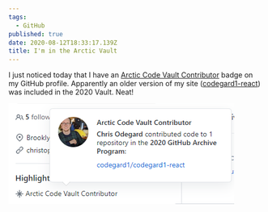 ```yaml
---
tags:
  - GitHub
published: true
date: 2020-08-12T18:33:17.139Z
title: I'm in the Arctic Vault
---
```

I just noticed today that I have an [Arctic Code Vault Contributor](https://github.community/t/earning-the-github-arctic-code-vault-badge/124219) badge on my GitHub profile. Apparently an older version of my site ([codegard1-react](https://github.com/codegard1/codegard1-react)) was included in the 2020 Vault. Neat! 

![Arctic Code Vault Contributor Badge](./arctic-code-vault-contributor-badge.png "Arctic Code Vault Contributor Badge")
